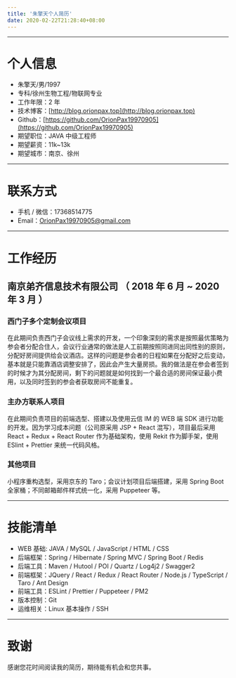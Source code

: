 ```yaml
---
title: '朱擎天个人简历'
date: 2020-02-22T21:28:40+08:00
---
```


---

# 个人信息

- 朱擎天/男/1997
- 专科/徐州生物工程/物联网专业
- 工作年限：2 年
- 技术博客：[http://blog.orionpax.top](http://blog.orionpax.top)
- Github：[https://github.com/OrionPax19970905](https://github.com/OrionPax19970905)
- 期望职位：JAVA 中级工程师
- 期望薪资：11k~13k
- 期望城市：南京、徐州

---

# 联系方式

- 手机 / 微信：17368514775
- Email：OrionPax19970905@gmail.com

---

# 工作经历

## 南京弟齐信息技术有限公司 （ 2018 年 6 月 ~ 2020 年 3 月 ）

### 西门子多个定制会议项目

在此期间负责西门子会议线上需求的开发，一个印象深刻的需求是按照最优策略为参会者分配合住人，会议行业通常的做法是人工前期按照同进同出同性别的原则，分配好房间提供给会议酒店。这样的问题是参会者的日程如果在分配好之后变动，基本就是只能靠酒店调整安排了，因此会产生大量房损。我的做法是在参会者签到的时候才为其分配房间，剩下的问题就是如何找到一个最合适的房间保证最小费用，以及同时签到的参会者获取房间不能重复。

### 主办方联系人项目

在此期间负责项目的前端选型、搭建以及使用云信 IM 的 WEB 端 SDK 进行功能的开发。因为学习成本问题（公司原采用 JSP + React 混写），项目最后采用 React + Redux + React Router 作为基础架构，使用 Rekit 作为脚手架，使用 ESlint + Prettier 来统一代码风格。

### 其他项目

小程序重构选型，采用京东的 Taro；会议计划项目后端搭建，采用 Spring Boot 全家桶；不同邮箱邮件样式统一化，采用 Puppeteer 等。

---

# 技能清单

- WEB 基础: JAVA / MySQL / JavaScript / HTML / CSS
- 后端框架：Spring / Hibernate / Spring MVC / Spring Boot / Redis
- 后端工具：Maven / Hutool / POI / Quartz / Log4j2 / Swagger2
- 前端框架：JQuery / React / Redux / React Router / Node.js / TypeScript / Taro / Ant Design
- 前端工具：ESLint / Prettier / Puppeteer / PM2
- 版本控制：Git
- 运维相关：Linux 基本操作 / SSH

---

# 致谢

感谢您花时间阅读我的简历，期待能有机会和您共事。
